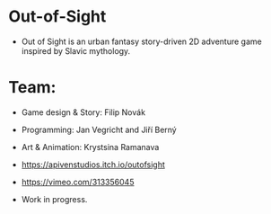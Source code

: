 # Out-of-Sight
* Out of Sight is an urban fantasy story-driven 2D adventure game inspired by Slavic mythology.

# Team: 
* Game design & Story: Filip Novák
* Programming: Jan Vegricht and Jiří Berný
* Art & Animation: Krystsina Ramanava

* https://apivenstudios.itch.io/outofsight
* https://vimeo.com/313356045
* Work in progress.
